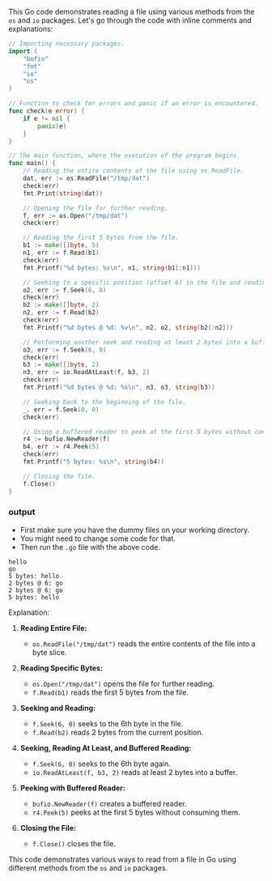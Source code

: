 This Go code demonstrates reading a file using various methods from the `os` and `io` packages. Let's go through the code with inline comments and explanations:

```go
// Importing necessary packages.
import (
	"bufio"
	"fmt"
	"io"
	"os"
)

// Function to check for errors and panic if an error is encountered.
func check(e error) {
	if e != nil {
		panic(e)
	}
}

// The main function, where the execution of the program begins.
func main() {
	// Reading the entire contents of the file using os.ReadFile.
	dat, err := os.ReadFile("/tmp/dat")
	check(err)
	fmt.Print(string(dat))

	// Opening the file for further reading.
	f, err := os.Open("/tmp/dat")
	check(err)

	// Reading the first 5 bytes from the file.
	b1 := make([]byte, 5)
	n1, err := f.Read(b1)
	check(err)
	fmt.Printf("%d bytes: %s\n", n1, string(b1[:n1]))

	// Seeking to a specific position (offset 6) in the file and reading 2 bytes.
	o2, err := f.Seek(6, 0)
	check(err)
	b2 := make([]byte, 2)
	n2, err := f.Read(b2)
	check(err)
	fmt.Printf("%d bytes @ %d: %v\n", n2, o2, string(b2[:n2]))

	// Performing another seek and reading at least 2 bytes into a buffer.
	o3, err := f.Seek(6, 0)
	check(err)
	b3 := make([]byte, 2)
	n3, err := io.ReadAtLeast(f, b3, 2)
	check(err)
	fmt.Printf("%d bytes @ %d: %s\n", n3, o3, string(b3))

	// Seeking back to the beginning of the file.
	_, err = f.Seek(0, 0)
	check(err)

	// Using a buffered reader to peek at the first 5 bytes without consuming them.
	r4 := bufio.NewReader(f)
	b4, err := r4.Peek(5)
	check(err)
	fmt.Printf("5 bytes: %s\n", string(b4))

	// Closing the file.
	f.Close()
}
```
### output
* First make sure you have the dummy files on your working directory.
* You might need to change some code for that.
* Then run the `.go` file with the above code.
```
hello
go
5 bytes: hello
2 bytes @ 6: go
2 bytes @ 6: go
5 bytes: hello
```

Explanation:

1. **Reading Entire File:**
   - `os.ReadFile("/tmp/dat")` reads the entire contents of the file into a byte slice.

2. **Reading Specific Bytes:**
   - `os.Open("/tmp/dat")` opens the file for further reading.
   - `f.Read(b1)` reads the first 5 bytes from the file.

3. **Seeking and Reading:**
   - `f.Seek(6, 0)` seeks to the 6th byte in the file.
   - `f.Read(b2)` reads 2 bytes from the current position.

4. **Seeking, Reading At Least, and Buffered Reading:**
   - `f.Seek(6, 0)` seeks to the 6th byte again.
   - `io.ReadAtLeast(f, b3, 2)` reads at least 2 bytes into a buffer.

5. **Peeking with Buffered Reader:**
   - `bufio.NewReader(f)` creates a buffered reader.
   - `r4.Peek(5)` peeks at the first 5 bytes without consuming them.

6. **Closing the File:**
   - `f.Close()` closes the file.

This code demonstrates various ways to read from a file in Go using different methods from the `os` and `io` packages.